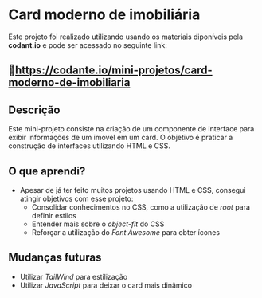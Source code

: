 # Card moderno de imobiliária

Este projeto foi realizado utilizando usando os materiais diponíveis pela **codant.io** e pode ser acessado no seguinte link:

🔗https://codante.io/mini-projetos/card-moderno-de-imobiliaria
--
## Descrição
Este mini-projeto consiste na criação de um componente de interface para exibir informações de um imóvel em um card. O objetivo é praticar a construção de interfaces utilizando HTML e CSS.

## O que aprendi?
- Apesar de já ter feito muitos projetos usando HTML e CSS, consegui atingir objetivos com esse projeto:
  - Consolidar conhecimentos no CSS, como a utilização de _root_ para definir estilos
  - Entender mais sobre o _object-fit_ do CSS
  - Reforçar a utilização do _Font Awesome_ para obter ícones

## Mudanças futuras
- Utilizar _TailWind_ para estilização
- Utilizar _JavaScript_ para deixar o card mais dinâmico
